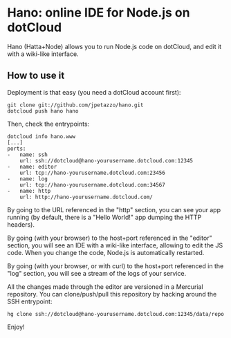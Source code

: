 # Hano: online IDE for Node.js on dotCloud

Hano (Hatta+Node) allows you to run Node.js code on dotCloud,
and edit it with a wiki-like interface.

## How to use it

Deployment is that easy (you need a dotCloud account first):

    git clone git://github.com/jpetazzo/hano.git
    dotcloud push hano hano

Then, check the entrypoints:

    dotcloud info hano.www
    [...]
    ports:
    -   name: ssh
        url: ssh://dotcloud@hano-yourusername.dotcloud.com:12345
    -   name: editor
        url: tcp://hano-yourusername.dotcloud.com:23456
    -   name: log
        url: tcp://hano-yourusername.dotcloud.com:34567
    -   name: http
        url: http://hano-yourusername.dotcloud.com/

By going to the URL referenced in the "http" section, you can see
your app running (by default, there is a "Hello World!" app
dumping the HTTP headers).

By going (with your browser) to the host+port referenced in
the "editor" section, you will see an IDE with a wiki-like
interface, allowing to edit the JS code. When you change the
code, Node.js is automatically restarted.

By going (with your browser, or with curl) to the host+port
referenced in the "log" section, you will see a stream of
the logs of your service.

All the changes made through the editor are versioned in
a Mercurial repository. You can clone/push/pull this repository
by hacking around the SSH entrypoint:

    hg clone ssh://dotcloud@hano-yourusername.dotcloud.com:12345/data/repo

Enjoy!
